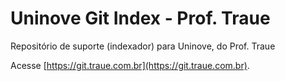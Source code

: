 # Uninove Git Index - Prof. Traue

Repositório de suporte (indexador) para Uninove, do Prof. Traue

Acesse [https://git.traue.com.br](https://git.traue.com.br).

